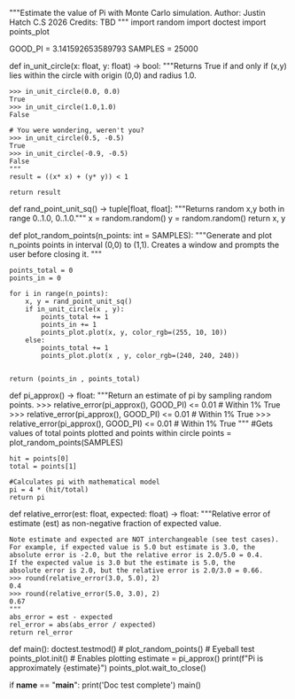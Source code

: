 """Estimate the value of Pi with Monte Carlo simulation.
Author:  Justin Hatch C.S 2026
Credits:  TBD
"""
import random
import doctest
import points_plot

GOOD_PI = 3.141592653589793
SAMPLES = 25000

def in_unit_circle(x: float, y: float) -> bool:
    """Returns True if and only if (x,y) lies within the circle
    with origin (0,0) and radius 1.0.
    
    >>> in_unit_circle(0.0, 0.0)
    True
    >>> in_unit_circle(1.0,1.0)
    False
    
    # You were wondering, weren't you? 
    >>> in_unit_circle(0.5, -0.5)
    True
    >>> in_unit_circle(-0.9, -0.5)
    False
    """
    result = ((x* x) + (y* y)) < 1
    
    return result

def  rand_point_unit_sq() -> tuple[float, float]:
    """Returns random x,y both in range 0..1.0, 0..1.0."""
    x = random.random()
    y = random.random()
    return x, y

def plot_random_points(n_points: int = SAMPLES):
    """Generate and plot n_points points
    in interval (0,0) to (1,1).
    Creates a window and prompts the user before
    closing it.
    """
   
    points_total = 0
    points_in = 0
    
    for i in range(n_points):
        x, y = rand_point_unit_sq()
        if in_unit_circle(x , y):
            points_total += 1
            points_in += 1
            points_plot.plot(x, y, color_rgb=(255, 10, 10))
        else:
            points_total += 1
            points_plot.plot(x , y, color_rgb=(240, 240, 240))
            
    
    return (points_in , points_total)
    
def pi_approx() -> float:
    """Return an estimate of pi by sampling random points.
    >>> relative_error(pi_approx(), GOOD_PI) <= 0.01  # Within 1%
    True
    >>> relative_error(pi_approx(), GOOD_PI) <= 0.01  # Within 1%
    True
    >>> relative_error(pi_approx(), GOOD_PI) <= 0.01  # Within 1%
    True
    """
    #Gets values of total points plotted and points within circle
    points = plot_random_points(SAMPLES)
    
    hit = points[0]
    total = points[1]
    
    #Calculates pi with mathematical model
    pi = 4 * (hit/total)
    return pi
    
def relative_error(est: float, expected: float) -> float:
    """Relative error of estimate (est) as non-negative fraction of expected value.
    
    
    Note estimate and expected are NOT interchangeable (see test cases).
    For example, if expected value is 5.0 but estimate is 3.0, the
    absolute error is -2.0, but the relative error is 2.0/5.0 = 0.4.
    If the expected value is 3.0 but the estimate is 5.0, the
    absolute error is 2.0, but the relative error is 2.0/3.0 = 0.66.
    >>> round(relative_error(3.0, 5.0), 2)
    0.4
    >>> round(relative_error(5.0, 3.0), 2)
    0.67
    """
    abs_error = est - expected
    rel_error = abs(abs_error / expected)
    return rel_error

def main():
    doctest.testmod()
    # plot_random_points() # Eyeball test
    points_plot.init() # Enables plotting
    estimate = pi_approx()
    print(f"Pi is approximately {estimate}")
    points_plot.wait_to_close()
    

if __name__ == "__main__":
    print('Doc test complete')
    main()
   


